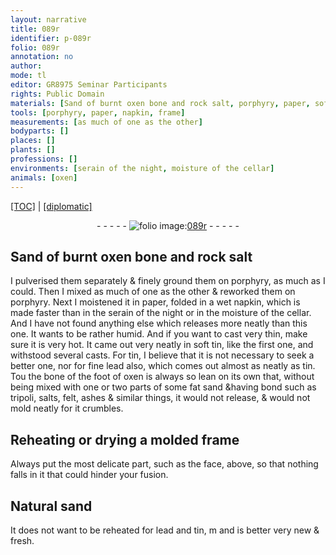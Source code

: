 ```yaml
---
layout: narrative
title: 089r
identifier: p-089r
folio: 089r
annotation: no
author:
mode: tl
editor: GR8975 Seminar Participants
rights: Public Domain
materials: [Sand of burnt oxen bone and rock salt, porphyry, paper, soft tin, tin, fine lead, bone of the foot of oxen, fat sand, tripoli, salts, felt, ashes, Natural sand, lead]
tools: [porphyry, paper, napkin, frame]
measurements: [as much of one as the other]
bodyparts: []
places: []
plants: []
professions: []
environments: [serain of the night, moisture of the cellar]
animals: [oxen]
---
```


 <p><a href="{{ site.baseurl }}/translation/">[TOC]</a> | <a href="{{ site.baseurl }}/texts/p-089r_tc/" target="_blank">[diplomatic]</a></p><div class="folio" align="center">- - - - - <a href="http://gallica.bnf.fr/ark:/12148/btv1b10500001g/f183.image" target="_blank"><img src="https://cu-mkp.github.io/2017-workshop-edition/assets/photo-icon.png" alt="folio image: " style="display:inline-block; margin-bottom:-3px;"/>089r</a> - - - - - </div>  
  

## <span class="m">Sand of burnt <span class="al">oxen</span> bone and rock salt</span>

 
I pulverised them separately & finely ground them on <span class="tl"><span class="m">porphyry</span></span>, as much as I could. Then I mixed <span class="ms">as much of one as the other</span> & reworked them on <span class="tl"><span class="m">porphyry</span></span>. Next I moistened it in <span class="tl"><span class="m">paper</span></span>, folded in a wet <span class="tl">napkin</span>, which is made faster than in the <span class="env"><span class="tmp">serain of the night</span></span> or in the <span class="env">moisture of the cellar</span>. And I have not found anything else which releases more neatly than this one. It wants to be rather humid. And if you want to cast very thin, make sure it is very hot. It came out very neatly in <span class="m">soft tin</span>, like the first one, and withstood several casts. For <span class="m">tin</span>, I believe that it is not necessary to seek a better one, nor for <span class="m">fine lead</span> also, which comes out almost as neatly as <span class="m">tin</span>. <span class="del">Tou</span> the <span class="m">bone of the foot of <span class="al">oxen</span></span> is always so lean on its own that, without being mixed with one or two parts of some <span class="m">fat sand</span> &having bond such as <span class="m">tripoli</span>, <span class="m">salts</span>, <span class="m">felt</span>, <span class="m">ashes</span> & similar things, it would not release, & would not mold neatly for it crumbles.
 
 
  

## Reheating or drying a molded <span class="tl">frame</span>

 
Always put the most delicate part, such as the face, above, so that nothing falls in it that could hinder your fusion.
 
 
  

## <span class="m">Natural sand</span>

 
It does not want to be reheated for <span class="m">lead</span> and <span class="m">tin</span>, <span class="del">m</span> and is better very new & fresh.
 
 